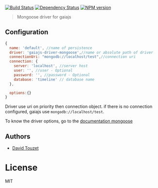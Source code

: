 [![Build Status](https://travis-ci.org/gaiajs/gaiajs-driver-mongoose.svg?branch=master)](https://travis-ci.org/gaiajs/gaiajs-driver-mongoose)
[![Dependency Status](https://gemnasium.com/gaiajs/gaiajs-driver-mongoose.svg)](https://gemnasium.com/gaiajs/gaiajs-driver-mongoose)
[![NPM version](https://badge.fury.io/js/gaiajs-driver-mongoose.svg)](http://badge.fury.io/js/gaiajs-driver-mongoose)
 > Mongoose driver for gaiajs

## Configuration
```js
{
  name: 'default', //name of persistence
  driver: 'gaiajs-driver-mongoose',//name or absolute path of driver
  connectionUri: "mongodb://localhost/test",//connection uri
  connection: {
    server: 'localhost', //server host
    user: '', //user - Optional
    password: '', //password - Optional
    database: 'timeline' // database name
  },

  options:{}
}
```
Driver use uri on priority then connection object.
if there is no connection configured, gaiajs use `mongodb://localhost/test`.

To know the driver options, go to the [documentation mongoose](http://mongoosejs.com/docs/connections.html#options)

## Authors

  - [David Touzet](https://github.com/eyolas)

# License

  MIT
